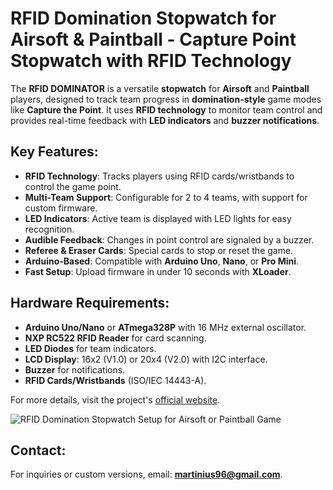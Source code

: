 # RFID Domination Stopwatch for Airsoft & Paintball - Capture Point Stopwatch with RFID Technology

The **RFID DOMINATOR** is a versatile **stopwatch** for **Airsoft** and **Paintball** players, designed to track team progress in **domination-style** game modes like **Capture the Point**. It uses **RFID technology** to monitor team control and provides real-time feedback with **LED indicators** and **buzzer notifications**.

## Key Features:
- **RFID Technology**: Tracks players using RFID cards/wristbands to control the game point.
- **Multi-Team Support**: Configurable for 2 to 4 teams, with support for custom firmware.
- **LED Indicators**: Active team is displayed with LED lights for easy recognition.
- **Audible Feedback**: Changes in point control are signaled by a buzzer.
- **Referee & Eraser Cards**: Special cards to stop or reset the game.
- **Arduino-Based**: Compatible with **Arduino Uno**, **Nano**, or **Pro Mini**.
- **Fast Setup**: Upload firmware in under 10 seconds with **XLoader**.

## Hardware Requirements:
- **Arduino Uno/Nano** or **ATmega328P** with 16 MHz external oscillator.
- **NXP RC522 RFID Reader** for card scanning.
- **LED Diodes** for team indicators.
- **LCD Display**: 16x2 (V1.0) or 20x4 (V2.0) with I2C interface.
- **Buzzer** for notifications.
- **RFID Cards/Wristbands** (ISO/IEC 14443-A).

For more details, visit the project's [official website](https://martinius96.github.io/Airsoft-DOMINATOR-RFID/).

![RFID Domination Stopwatch Setup for Airsoft or Paintball Game](https://github.com/martinius96/Airsoft-DOMINATOR-RFID/assets/14253034/394512af-de1e-42cc-aa64-076f4aa261e3)

## Contact:
For inquiries or custom versions, email: **martinius96@gmail.com**.
